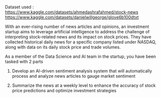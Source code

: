 Dataset used : https://www.kaggle.com/datasets/ahmedashrafahmed/stock-news
https://www.kaggle.com/datasets/danielwillgeorge/glove6b100dtxt

With an ever-rising number of news articles and opinions, an investment startup aims to leverage artificial intelligence to address the challenge of interpreting stock-related news and its impact on stock prices. They have collected historical daily news for a specific company listed under NASDAQ, along with data on its daily stock price and trade volumes.

As a member of the Data Science and AI team in the startup, you have been tasked with 2 parts

1. Develop an AI-driven sentiment analysis system that will automatically process and analyze news articles to gauge market sentiment

2. Summarize the news at a weekly level to enhance the accuracy of stock price predictions and optimize investment strategies
